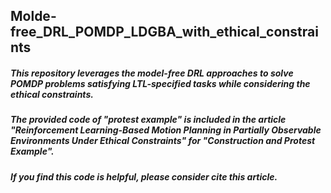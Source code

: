 ## Molde-free_DRL_POMDP_LDGBA_with_ethical_constraints
##### This repository leverages the model-free DRL approaches to solve POMDP problems satisfying LTL-specified tasks while considering the ethical constraints.
##### The provided code of "protest example" is included in the article "Reinforcement Learning-Based Motion Planning in Partially Observable Environments Under Ethical Constraints" for "Construction and Protest Example". 
##### If you find this code is helpful, please consider cite this article.
